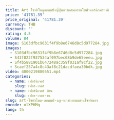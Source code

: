```yaml
---
title: Art โซฟาโมดูลขนมปังญี่ปุ่นการผสมผสานโซฟานอร์ดิกทาทามิ
price: '41781.39'
price_original: '41781.39'
currency: THB
discount: ''
rating: 4.5
volume: 84
image: S103dfbc9631f4f9b8e6746d8c5d977284.jpg
images:
  - S103dfbc9631f4f9b8e6746d8c5d977284.jpg
  - S43f022f937534af097bec68b9de65eeeu.jpg
  - Sf4b5881901b647248ac359f031af9cf22.jpg
  - Scaef257a4c8c43af8c21dacdfaea30bdk.jpg
video: 4000219880551.mp4
categories:
  - name: เฟอร์นิเจอร์
    slug: เฟอร-เจอร
  - name: เฟอร์นิเจอร์ บ้าน
    slug: เฟอร-เจอร-าน
slug: art-โซฟาโมด-ลขนมป-งญ-นการผสมผสานโซฟานอร
encode: olXPHMq
lang: th
---
```

  